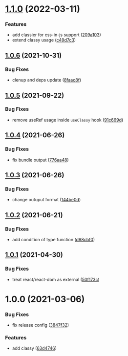 # [1.1.0](https://github.com/cheesebit/classy/compare/v1.0.6...v1.1.0) (2022-03-11)


### Features

* add classier for css-in-js support ([209a103](https://github.com/cheesebit/classy/commit/209a10390d82c6d7fd310333c30f85e9dfc71bf2))
* extend classy usage ([c49d7c3](https://github.com/cheesebit/classy/commit/c49d7c356f614e0b42ad585e405805de6829ab92))

## [1.0.6](https://github.com/cheesebit/classy/compare/v1.0.5...v1.0.6) (2021-10-31)


### Bug Fixes

* clenup and deps update ([8faac8f](https://github.com/cheesebit/classy/commit/8faac8f360dba2abcee0195882ccaf7bb88d0713))

## [1.0.5](https://github.com/cheesebit/classy/compare/v1.0.4...v1.0.5) (2021-09-22)


### Bug Fixes

* remove useRef usage inside `useClassy` hook ([91c669d](https://github.com/cheesebit/classy/commit/91c669dbba8a874d6459630a244239dd7a430221))

## [1.0.4](https://github.com/cheesebit/classy/compare/v1.0.3...v1.0.4) (2021-06-26)


### Bug Fixes

* fix bundle output ([776aa48](https://github.com/cheesebit/classy/commit/776aa48222eb58652b550082731d383e278927aa))

## [1.0.3](https://github.com/cheesebit/classy/compare/v1.0.2...v1.0.3) (2021-06-26)


### Bug Fixes

* change outuput format ([144be0d](https://github.com/cheesebit/classy/commit/144be0dedf02cc417469cf5a7af93b00ebb01169))

## [1.0.2](https://github.com/cheesebit/classy/compare/v1.0.1...v1.0.2) (2021-06-21)


### Bug Fixes

* add condition of type function ([d98cbf0](https://github.com/cheesebit/classy/commit/d98cbf0a193f77e2efe509ca07c6c5350cc8930f))

## [1.0.1](https://github.com/cheesebit/classy/compare/v1.0.0...v1.0.1) (2021-04-30)


### Bug Fixes

* treat react/react-dom as external ([50f173c](https://github.com/cheesebit/classy/commit/50f173c2443451ef9fa38a710750ffd7868bf292))

# 1.0.0 (2021-03-06)


### Bug Fixes

* fix release config ([3847f32](https://github.com/cheesebit/classy/commit/3847f326ddd40c0111fc649107097b4aaabd8f50))


### Features

* add classy ([63d4746](https://github.com/cheesebit/classy/commit/63d4746f69b7cfbb90495d2d5d0af55af545c0ed))
